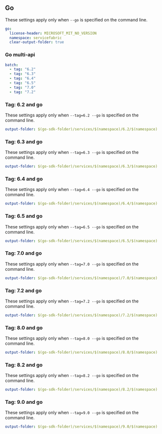 ## Go

These settings apply only when `--go` is specified on the command line.

``` yaml $(go)
go:
  license-header: MICROSOFT_MIT_NO_VERSION
  namespace: servicefabric
  clear-output-folder: true
```

### Go multi-api

``` yaml $(go) && $(multiapi)
batch:
  - tag: "6.2"
  - tag: "6.3"
  - tag: "6.4"
  - tag: "6.5"
  - tag: "7.0"
  - tag: "7.2"
```

### Tag: 6.2 and go

These settings apply only when `--tag=6.2 --go` is specified on the command line.

``` yaml $(tag) == '6.2' && $(go)
output-folder: $(go-sdk-folder)/services/$(namespace)/6.2/$(namespace)
```


### Tag: 6.3 and go

These settings apply only when `--tag=6.3 --go` is specified on the command line.

``` yaml $(tag) == '6.3' && $(go)
output-folder: $(go-sdk-folder)/services/$(namespace)/6.3/$(namespace)
```

### Tag: 6.4 and go

These settings apply only when `--tag=6.4 --go` is specified on the command line.

``` yaml $(tag) == '6.4' && $(go)
output-folder: $(go-sdk-folder)/services/$(namespace)/6.4/$(namespace)
```

### Tag: 6.5 and go

These settings apply only when `--tag=6.5 --go` is specified on the command line.

``` yaml $(tag) == '6.5' && $(go)
output-folder: $(go-sdk-folder)/services/$(namespace)/6.5/$(namespace)
```

### Tag: 7.0 and go

These settings apply only when `--tag=7.0 --go` is specified on the command line.

``` yaml $(tag) == '7.0' && $(go)
output-folder: $(go-sdk-folder)/services/$(namespace)/7.0/$(namespace)
```

### Tag: 7.2 and go

These settings apply only when `--tag=7.2 --go` is specified on the command line.

``` yaml $(tag) == '7.2' && $(go)
output-folder: $(go-sdk-folder)/services/$(namespace)/7.2/$(namespace)
```

### Tag: 8.0 and go

These settings apply only when `--tag=8.0 --go` is specified on the command line.

``` yaml $(tag) == '8.0' && $(go)
output-folder: $(go-sdk-folder)/services/$(namespace)/8.0/$(namespace)
```

### Tag: 8.2 and go

These settings apply only when `--tag=8.2 --go` is specified on the command line.

``` yaml $(tag) == '8.2' && $(go)
output-folder: $(go-sdk-folder)/services/$(namespace)/8.2/$(namespace)
```

### Tag: 9.0 and go

These settings apply only when `--tag=9.0 --go` is specified on the command line.

``` yaml $(tag) == '9.0' && $(go)
output-folder: $(go-sdk-folder)/services/$(namespace)/9.0/$(namespace)

```